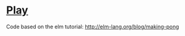 # [Play](http://www.jeffreyleebaird.com)

Code based on the elm tutorial: http://elm-lang.org/blog/making-pong
